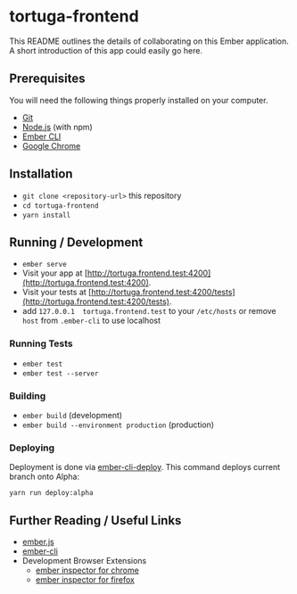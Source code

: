# tortuga-frontend

This README outlines the details of collaborating on this Ember application.
A short introduction of this app could easily go here.

## Prerequisites

You will need the following things properly installed on your computer.

* [Git](https://git-scm.com/)
* [Node.js](https://nodejs.org/) (with npm)
* [Ember CLI](https://ember-cli.com/)
* [Google Chrome](https://google.com/chrome/)

## Installation

* `git clone <repository-url>` this repository
* `cd tortuga-frontend`
* `yarn install`

## Running / Development

* `ember serve`
* Visit your app at [http://tortuga.frontend.test:4200](http://tortuga.frontend.test:4200).
* Visit your tests at [http://tortuga.frontend.test:4200/tests](http://tortuga.frontend.test:4200/tests).
* add `127.0.0.1  tortuga.frontend.test` to your `/etc/hosts` or remove `host` from `.ember-cli` to use localhost

### Running Tests

* `ember test`
* `ember test --server`

### Building

* `ember build` (development)
* `ember build --environment production` (production)

### Deploying

Deployment is done via [ember-cli-deploy](http://ember-cli-deploy.com/). This command deploys current branch onto Alpha:

```
yarn run deploy:alpha
```

## Further Reading / Useful Links

* [ember.js](https://emberjs.com/)
* [ember-cli](https://ember-cli.com/)
* Development Browser Extensions
  * [ember inspector for chrome](https://chrome.google.com/webstore/detail/ember-inspector/bmdblncegkenkacieihfhpjfppoconhi)
  * [ember inspector for firefox](https://addons.mozilla.org/en-US/firefox/addon/ember-inspector/)

